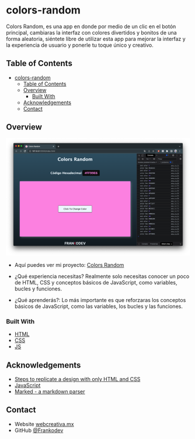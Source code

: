 <!-- @format -->

# colors-random

Colors Random, es una app en donde por medio de un clic en el botón principal, cambiaras la interfaz con colores divertidos y bonitos de una forma aleatoria, siéntete libre de utilizar esta app para mejorar la interfaz y la experiencia de usuario y ponerle tu toque único y creativo.

<!-- @format -->

<!-- TABLE OF CONTENTS -->

## Table of Contents

- [colors-random](#colors-random)
  - [Table of Contents](#table-of-contents)
  - [Overview](#overview)
    - [Built With](#built-with)
  - [Acknowledgements](#acknowledgements)
  - [Contact](#contact)

<!-- OVERVIEW -->

## Overview

![screenshot](https://github.com/Frankodev/colors-random/blob/master/Captura.png)

- Aquí puedes ver mi proyecto:
  [Colors Random](https://frankodev.github.io/colors-random/)

- ¿Qué experiencia necesitas?
  Realmente solo necesitas conocer un poco de HTML, CSS y conceptos básicos de JavaScript, como variables, bucles y funciones.

- ¿Qué aprenderás?:
  Lo más importante es que reforzaras los conceptos básicos de JavaScript, como las variables, los bucles y las funciones.

### Built With

- [HTML](https://www.youtube.com/channel/UCsy46fE2z9OqUm586T8fVlg)
- [CSS](https://www.youtube.com/channel/UCsy46fE2z9OqUm586T8fVlg)
- [JS](https://www.youtube.com/channel/UCsy46fE2z9OqUm586T8fVlg)

## Acknowledgements

- [Steps to replicate a design with only HTML and CSS](https://developer.mozilla.org/es/docs/Web)
- [JavaScript](https://developer.mozilla.org/es/docs/Web/JavaScript)
- [Marked - a markdown parser](https://github.com/chjj/marked)

## Contact

- Website [webcreativa.mx](https://webcreativa.mx/)
- GitHub [@Frankodev](https://github.com/Frankodev)
